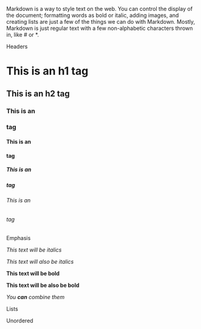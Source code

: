 Markdown is a way to style text on the web. You can control the display of the document; formatting words as bold or italic, adding images, and creating lists are just a few of the things we can do with Markdown. Mostly, Markdown is just regular text with a few non-alphabetic characters thrown in, like # or \*.

Headers

# This is an h1 tag

## This is an h2 tag

### This is an <h3> tag

#### This is an <h4> tag

##### This is an <h5> tag

###### This is an <h6> tag

Emphasis

_This text will be italics_

_This text will also be italics_

**This text will be bold**

**This text will be also be bold**

_You **can** combine them_

Lists

Unordered
